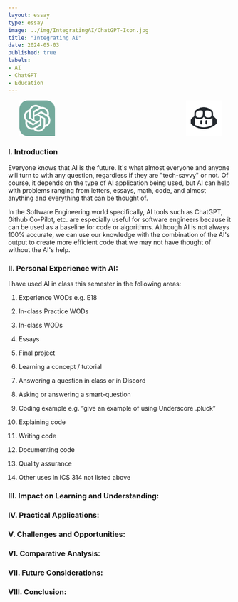 ```yaml
---
layout: essay
type: essay
image: ../img/IntegratingAI/ChatGPT-Icon.jpg
title: "Integrating AI"
date: 2024-05-03
published: true
labels:
- AI
- ChatGPT
- Education
---
```

<p align="center">
  <img  style="margin-right: 290px" width="80" class="rounded float-center pe-4" src="../img/IntegratingAI/ChatGPT-Icon.png">
<img width="80" class="rounded float-center pe-4" src="../img/IntegratingAI/github-copilot-icon.png">
</p>

### I. Introduction
Everyone knows that AI is the future. It's what almost everyone and anyone will turn to with any question, regardless if they are "tech-savvy" or not. Of course, it depends on the type of AI application being used, but AI can help with problems ranging from letters, essays, math, code, and almost anything and everything that can be thought of.

In the Software Engineering world specifically, AI tools such as ChatGPT, Github Co-Pilot, etc. are especially useful for software engineers because it can be used as a baseline for code or algorithms. Although AI is not always 100% accurate, we can use our knowledge with the combination of the AI's output to create more efficient code that we may not have thought of without the AI's help.

### II. Personal Experience with AI:
I have used AI in class this semester in the following areas:

  1. Experience WODs e.g. E18

  2. In-class Practice WODs

  3. In-class WODs

  4. Essays

  5. Final project

  6. Learning a concept / tutorial

  7. Answering a question in class or in Discord

  8. Asking or answering a smart-question

  9. Coding example e.g. “give an example of using Underscore .pluck”

  10. Explaining code

  11. Writing code

  12. Documenting code

  13. Quality assurance 

  14. Other uses in ICS 314 not listed above


### III. Impact on Learning and Understanding:


### IV. Practical Applications:


### V. Challenges and Opportunities:


### VI. Comparative Analysis:


### VII. Future Considerations:


### VIII. Conclusion:

